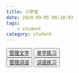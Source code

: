 ```yaml
---
title: 小学堂
date: 2024-09-05 08:18:03
tags:
    - student
category: student
---
```


<link rel="stylesheet" href="./study.css" />
<script src="https://cdn.jsdelivr.net/npm/vue@2.6.14/dist/vue.js"></script>
        <script src="./study.js"></script>

<div class="app" id="app">
    <section class="actions-container">
        <div class="actions ">
            <div class="row flex-row flex-wrap">
                <button class="action-btn flex0">
                    <a href="admin-single.html">管理文字</a>
                </button>
                <button class="action-btn flex0">
                    <a href="single.html">单字练习</a>
                </button>
            </div>
            <div class="row flex-row flex-wrap">
                <button class="action-btn flex0">
                    <a href="admin-multiple.html">管理词语</a>
                </button>
                <button class="action-btn flex0">
                    <a href="multiple.html">词语练习</a>
                </button>
            </div>
        </div>
    </section>
</div>
